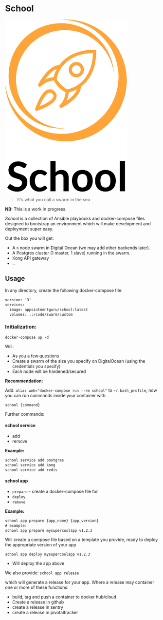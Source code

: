 # School

![logo](https://raw.githubusercontent.com/AppointmentGuru/School/master/logo.png)

> It's what you call a swarm in the sea

**NB:** This is a work in progress.

_School_ is a collection of Ansible playbooks and docker-compose files designed to bootstrap an environment which will make development and deployment super easy.

Out the box you will get:

* A `n` node swarm in Digital Ocean (we may add other backends later).
* A Postgres cluster (1 master, 1 slave) running in the swarm.
* Kong API gateway
* ..


## Usage

In any directory, create the following docker-compose file:

```
version: '3'
services:
  image: appointmentguru/school:latest
  volumes: .:/code/swarm/custom
```

### Initialization:

```
docker-compose up -d
```

Will:

* As you a few questions
* Create a swarm of the size you specify on DigitalOcean (using the credentials you specify)
* Each node will be hardened/secured


**Recommendation:**

Add: `alias web="docker-compose run --rm school"` to `~/.bash_profile`, now you can run commands inside your container with:

```
school {command}
```

Further commands:

#### school service

* add
* remove

**Example:**

```
school service add postgres
school service add kong
school service add redis
```

#### school app

* `prepare` - create a docker-compose file for
* `deploy`
* `remove`

**Example:**

```
school app prepare {app_name} {app_version}
# example:
school app prepare mysupercoolapp v1.2.3
```

Will create a compose file based on a template you provide, ready to deploy the appropriate version of your app


```
school app deploy mysupercoolapp v1.2.3
```

* Will deploy the app above

We also provide: `school app release`

which will generate a release for your app. Where a release may container one or more of these functions:

* build, tag and push a container to docker hub/cloud
* Create a release in github
* create a release in sentry
* create a release in pivotaltracker


